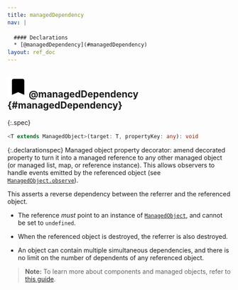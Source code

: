 ```yaml
---
title: managedDependency
nav: |

  #### Declarations
  * [@managedDependency](#managedDependency)
layout: ref_doc
---
```


## ![](/assets/icons/spec-decorator.svg)@managedDependency {#managedDependency}
{:.spec}

```typescript
<T extends ManagedObject>(target: T, propertyKey: any): void
```
{:.declarationspec}
Managed object property decorator: amend decorated property to turn it into a managed reference to any other managed object (or managed list, map, or reference instance). This allows observers to handle events emitted by the referenced object (see [`ManagedObject.observe`](./ManagedObject#ManagedObject:observe)).


This asserts a reverse dependency between the referrer and the referenced object.

- The reference _must_ point to an instance of [`ManagedObject`](./ManagedObject), and cannot be set to `undefined`.

- When the referenced object is destroyed, the referrer is also destroyed.

- An object can contain multiple simultaneous dependencies, and there is no limit on the number of dependents of any referenced object.

> **Note:** To learn more about components and managed objects, refer to [this guide](/docs/guides/components).

